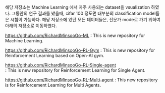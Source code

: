 해당 저장소는 Machine Learning 에서 자주 사용되는 dataset을 vsualization 하였다.
그동안의 연구 결과를 봤을때, cifar 100 정도면 대부분의 classification model들은 시험이 가능하다.
해당 저장소에 있던 모든 데이터들은, 전문가 mode로 가기 위하여 아래의 저장소로 이동하였다.

https://github.com/RichardMinsooGo-ML
: This is new repository for Machine Learning.


https://github.com/RichardMinsooGo-RL-Gym
: This is new repository for Reinforcement Learning based on Open-AI gym.


https://github.com/RichardMinsooGo-RL-Single-agent  
: This is new repository for Reinforcement Learning for Single Agent.


https://github.com/RichardMinsooGo-RL-Multi-agent
: This new repository is for Reinforcement Learning for Multi Agents.

